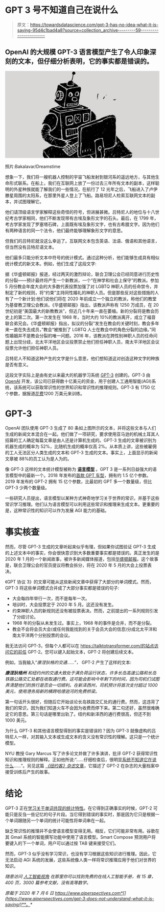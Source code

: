 # GPT 3 号不知道自己在说什么

> 原文：<https://towardsdatascience.com/gpt-3-has-no-idea-what-it-is-saying-95d4c1bad4a8?source=collection_archive---------59----------------------->

## OpenAI 的大规模 GPT-3 语言模型产生了令人印象深刻的文本，但仔细分析表明，它的事实都是错误的。

![](img/977679f9c2bf0d24e76fb1a406bfd541.png)

照片:Bakalavar/Dreamstime

想象一下，我们将一艘机器人控制的宇宙飞船发射到银河系的遥远地方，与其他生命形式联系。在船上，我们在互联网上放了一份过去三年所有文本的副本，这样聪明的外星种族就能了解我们的一些情况。在航行了 12 光年之后，飞船进入了卢伊滕星周围的太阳系，在那里外星人登上了飞船。路易坦尼人检索互联网文本的副本，并试图理解它。

他们请顶级语言学家解释这些奇怪的符号，但进展甚微。吕特尼人的地位与十八世纪考古学家相同，他们不断发现带有古埃及象形文字的石头。最后，在 1799 年，考古学家发现了罗塞塔石碑，上面既有埃及象形文字，也有古希腊文字。因为他们有两种语言的同一个法令，他们最终能够理解象形文字的意思。

但我们的吕特尼就没这么幸运了。互联网文本包含英语、法语、俄语和其他语言，但当然没有吕特尼语文本。

他们最多只能分析文本中符号的统计模式。通过这种分析，他们能够生成具有相似统计模式的新文本。例如，他们生成了这段文字:

据《华盛顿邮报》报道，经过两天的激烈辩论，联合卫理公会已经同意进行历史性的分裂——预计最终将产生一个新教派，一个“在神学和社会上保守”的教派。参加 5 月份教会年度大会的大多数代表投票加强了对 LGBTQ 神职人员的任命禁令，并制定了新的规则，将“约束”主持同性婚礼的神职人员。但是那些反对这些措施的人有了一个新计划:他们说他们将在 2020 年前成立一个独立的教派，称他们的教堂为基督教卫理公会教派。《华盛顿邮报》指出，该教派声称有 1250 万成员，在 20 世纪初是“美国最大的新教教派”，但近几十年来一直在萎缩。新的分裂将是教会历史上的第二次。第一次发生在 1968 年，当时大约 10%的教派离开，成立了福音联合弟兄会。《华盛顿邮报》指出，拟议的分裂“发生在教会的关键时刻，教会多年来一直在失去成员，”教会“被推到了 LGBTQ 人士在教会中的角色分裂的边缘。”同性婚姻并不是教会分裂的唯一问题。2016 年，该教派在跨性别神职人员的任命问题上出现分歧，北太平洋地区会议投票禁止他们担任神职人员，南太平洋地区会议投票允许他们担任神职人员。

吕特尼人不知道这种产生的文字是什么意思，他们想知道这对创造这种文字的种族是否有意义。

这段文字实际上是由有史以来最大的机器学习系统 [GPT-3](https://arxiv.org/pdf/2005.14165.pdf) 创建的。GPT-3 由 [OpenAI](https://openai.com/) 开发，该公司已获得数十亿美元的资金，用于创建人工通用智能(AGI)系统，该系统可以获取常识性的世界知识和常识性的推理规则。GPT-3 有 1750 亿个参数，据报道[花费](https://www.digitaltrends.com/features/openai-gpt-3-text-generation-ai/#:~:text=It%20reportedly%20cost%20around%20%2412%20million%20to%20train.)1200 万美元来训练。

# GPT-3

OpenAI 团队使用 GPT-3 生成了 80 条如上图所示的文本，并将这些文本与人们生成的新闻文本混合在一起。他们做了一项研究，要求使用亚马逊的机械土耳其人招募的工人确定每篇文章是由人还是计算机生成的。GPT-3 生成的文章被识别为机器生成的概率为 52%，比随机生成的概率仅高 2%。从本质上讲，这些被雇佣的工人无法区分人类生成的文本和 GPT-3 生成的文本。事实上，上面显示的新闻文章被 88%的员工认为是人为的。

像 GPT-3 这样的文本统计模型被称为 [**语言模型**](https://www.aiperspectives.com/lm) 。GPT 3 是一系列日益强大的语言模型中的最新一个。2018 年发布的[首款 GPT 车型](https://cdn.openai.com/research-covers/language-unsupervised/language_understanding_paper.pdf)，拥有约 1.5 亿个参数。2019 年发布的 GPT-2 拥有 15 亿个参数，比最初的 GPT 多一个数量级，但比 GPT-3 少两个数量级。

一些研究人员提出，语言模型以某种方式神奇地学习关于世界的常识，并基于这些常识学习推理。他们认为语言模型可以利用这些常识和推理来生成文本。更重要的是，这种常识性的知识可以作为发展 AGI 能力的基础。

# 事实核查

然而，尽管 GPT-3 生成的文章听起来似乎有理，但如果你试图验证 GPT-3 生成的上述文本中的事实，你会很快意识到大多数重要事实都是错误的。真正发生的是 2020 年 1 月的一个新闻故事，被许多新闻媒体报道，包括[华盛顿邮报](https://www.washingtonpost.com/religion/2020/01/03/united-methodist-church-is-expected-split-over-gay-marriage-disagreement-fracturing-nations-third-largest-denomination/)。这个故事是，联合卫理公会的官员提议将教会拆分，将在 2020 年 5 月的大会上投票表决。

《GPT 协议 3》的文章可能从这些新闻文章中获得了大部分的单词模式。然而，GPT-3 将这些单词模式合并成了大部分事实都是错误的句子:

*   大会每四年举行一次，而不是每年一次。
*   培训时，大会投票定于 2020 年 5 月。这还没有发生。
*   约束神职人员的新规则还没有被投票表决。然而，之前提出的一系列规则引发了分歧讨论。
*   1968 年的分裂从未发生过。事实上，1968 年的事件是合并，而不是分裂。
*   教会不会将会员大会(或任何我能找到的关于会员大会的信息)分成北太平洋和南太平洋两个分别投票的会议。

我无法访问 GPT-3，但每个人都可以在 https://talktotransformer.com/的站点访问它的前任 GPT-2。您可以键入起始文本，GPT-2 将创建后续文本。

例如，当我输入“*康涅狄格的交通……”，* GPT-2 产生了这样的文本:

***康涅狄格州*** *和纽约州的交通大致处于满负荷运行状态，许多长岛高速公路和长岛铁路公路交汇处都在收取通行费。这可能会影响今年剩下的时间，因为司机们试图弄清楚他们的旅行是否会一切顺利。在新泽西州，司机预计将首次支付超过 1000 美元，使用港务局新的横跨哈德逊河的免费桥梁。*

第一句话开头很好，但随后它开始谈论长岛铁路交汇处的通行费。然而，这违背了我们的常识，因为我们知道火车不会因为收费而停下来。第二句还好，虽然很难确定它的意思。第三句话是哪里出轨了。纽约和新泽西的通行费很高，但还不到 1000 美元。

为什么 GPT-3 和其他语言模型得到的事实是错误的？因为 GPT-3 就像虚构的吕特尼人一样，对其输入文本或生成文本的含义没有常识性的理解。这只是一个统计模型。

NYU 教授 Gary Marcus 写了许多论文并做了许多演讲，批评 GPT-2 获得常识性知识和推理规则的解释。正如他所说:“……仔细检查后，很明显[系统不知道它在说什么](https://thegradient.pub/gpt2-and-the-nature-of-intelligence/)……”。另见这篇 [*《纽约客》杂志*文章](https://www.newyorker.com/magazine/2019/10/14/can-a-machine-learn-to-write-for-the-new-yorker)，它描述了 GPT-2 在杂志的大量档案中接受训练后产生的故事。

# 结论

GPT-3 正在[学习关于单词共现的统计特性](https://www.aiperspectives.com/lm)。在它得到正确事实的时候，GPT-2 可能只是反刍一些记忆的句子片段。当它得到错误的事实时，那是因为它只是根据一个单词跟随另一个单词的统计可能性将单词串在一起。

缺乏常识性的推理并不会使语言模型变得无用。相反，它们可能非常有用。谷歌在其 Gmail 系统的智能撰写功能中使用了语言模型。Smart Compose 预测用户将要键入的下一个单词，用户可以通过按 TAB 键来接受它们。

然而，GPT-3 似乎没有学习常识，也没有学习根据这些知识进行推理。因此，它无法启动 AGI 系统的发展，这些系统像人类一样将常识推理应用于他们对世界的知识。

*随意访问* [*人工智能视角*](https://www.aiperspectives.com/introduction) *在那里你可以找到免费的在线人工智能手册，有 15 章，400 页，3000 篇参考文献，没有高等数学。*

*原载于 2020 年 7 月 6 日 https://www.aiperspectives.com*[](https://www.aiperspectives.com/gpt-3-does-not-understand-what-it-is-saying/)**。**
